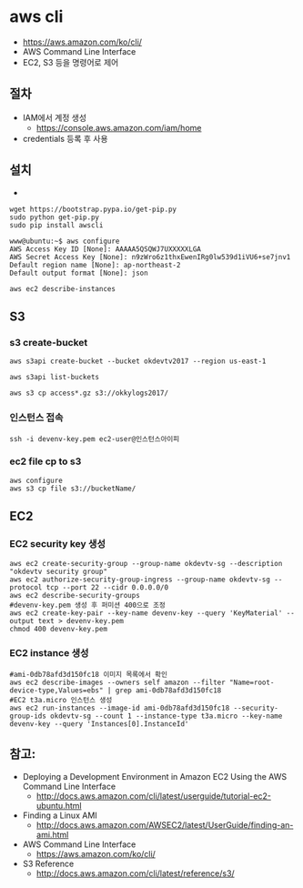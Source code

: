 # aws cli
- https://aws.amazon.com/ko/cli/
- AWS Command Line Interface
- EC2, S3 등을 명령어로 제어

## 절차
- IAM에서 계정 생성
  * https://console.aws.amazon.com/iam/home
- credentials 등록 후 사용

## 설치
*
```
wget https://bootstrap.pypa.io/get-pip.py
sudo python get-pip.py
sudo pip install awscli
```

```
www@ubuntu:~$ aws configure
AWS Access Key ID [None]: AAAAA5QSQWJ7UXXXXXLGA
AWS Secret Access Key [None]: n9zWro6z1thxEwenIRg0lw539d1iVU6+se7jnv1
Default region name [None]: ap-northeast-2
Default output format [None]: json

aws ec2 describe-instances
```
## S3

### s3 create-bucket
```
aws s3api create-bucket --bucket okdevtv2017 --region us-east-1

aws s3api list-buckets

aws s3 cp access*.gz s3://okkylogs2017/
```

### 인스턴스 접속
```
ssh -i devenv-key.pem ec2-user@인스턴스아이피
```

### ec2 file cp to s3
```
aws configure
aws s3 cp file s3://bucketName/
```

## EC2

### EC2 security key 생성

```
aws ec2 create-security-group --group-name okdevtv-sg --description "okdevtv security group"
aws ec2 authorize-security-group-ingress --group-name okdevtv-sg --protocol tcp --port 22 --cidr 0.0.0.0/0
aws ec2 describe-security-groups
#devenv-key.pem 생성 후 퍼미션 400으로 조정
aws ec2 create-key-pair --key-name devenv-key --query 'KeyMaterial' --output text > devenv-key.pem
chmod 400 devenv-key.pem
```

### EC2 instance 생성

```
#ami-0db78afd3d150fc18 이미지 목록에서 확인
aws ec2 describe-images --owners self amazon --filter "Name=root-device-type,Values=ebs" | grep ami-0db78afd3d150fc18
#EC2 t3a.micro 인스턴스 생성
aws ec2 run-instances --image-id ami-0db78afd3d150fc18 --security-group-ids okdevtv-sg --count 1 --instance-type t3a.micro --key-name devenv-key --query 'Instances[0].InstanceId'
```

## 참고:
- Deploying a Development Environment in Amazon EC2 Using the AWS Command Line Interface
  * http://docs.aws.amazon.com/cli/latest/userguide/tutorial-ec2-ubuntu.html
- Finding a Linux AMI
  * http://docs.aws.amazon.com/AWSEC2/latest/UserGuide/finding-an-ami.html
- AWS Command Line Interface
  * https://aws.amazon.com/ko/cli/
- S3 Reference
  * http://docs.aws.amazon.com/cli/latest/reference/s3/

